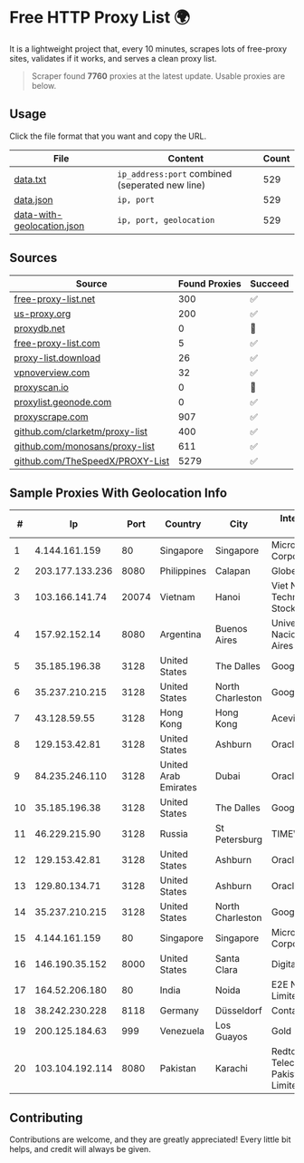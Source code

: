
# Free HTTP Proxy List 🌍

It is a lightweight project that, every 10 minutes, scrapes lots of free-proxy sites, validates if it works, and serves a clean proxy list.


> Scraper found **7760** proxies at the latest update. Usable proxies are below.

## Usage

Click the file format that you want and copy the URL.


|File|Content|Count|
|----|-------|-----|
|[data.txt](https://raw.githubusercontent.com/themiralay/Proxy-List-World/master/data.txt)|`ip_address:port` combined (seperated new line)|529|
|[data.json](https://raw.githubusercontent.com/themiralay/Proxy-List-World/master/data.json)|`ip, port`|529|
|[data-with-geolocation.json](https://raw.githubusercontent.com/themiralay/Proxy-List-World/master/data-with-geolocation.json)|`ip, port, geolocation`|529|

## Sources

|Source|Found Proxies|Succeed|
|------|-------------|-------|
|[free-proxy-list.net](https://free-proxy-list.net)|300|✅|
|[us-proxy.org](https://www.us-proxy.org)|200|✅|
|[proxydb.net](http://proxydb.net)|0|🚫|
|[free-proxy-list.com](https://free-proxy-list.com/?page=&port=&type%5B%5D=http&type%5B%5D=https&up_time=0&search=Search)|5|✅|
|[proxy-list.download](https://www.proxy-list.download/HTTP)|26|✅|
|[vpnoverview.com](https://vpnoverview.com/privacy/anonymous-browsing/free-proxy-servers)|32|✅|
|[proxyscan.io](https://www.proxyscan.io)|0|🚫|
|[proxylist.geonode.com](https://proxylist.geonode.com/api/proxy-list?limit=300&page=1&sort_by=lastChecked&sort_type=desc&protocols=http,https)|0|✅|
|[proxyscrape.com](https://api.proxyscrape.com/v2/?request=displayproxies&protocol=http&timeout=10000&country=all&ssl=all&anonymity=all)|907|✅|
|[github.com/clarketm/proxy-list](https://raw.githubusercontent.com/clarketm/proxy-list/master/proxy-list-raw.txt)|400|✅|
|[github.com/monosans/proxy-list](https://raw.githubusercontent.com/monosans/proxy-list/main/proxies/http.txt)|611|✅|
|[github.com/TheSpeedX/PROXY-List](https://raw.githubusercontent.com/TheSpeedX/PROXY-List/master/http.txt)|5279|✅|


## Sample Proxies With Geolocation Info

|#|Ip|Port|Country|City|Internet Service Provider|
|-|--|----|-------|----|-------------------------|
|1|4.144.161.159|80|Singapore|Singapore|Microsoft Corporation|
|2|203.177.133.236|8080|Philippines|Calapan|Globe Telecom|
|3|103.166.141.74|20074|Vietnam|Hanoi|Viet NAM Cloud Technology Joint Stock Company|
|4|157.92.152.14|8080|Argentina|Buenos Aires|Universidad Nacional de Buenos Aires|
|5|35.185.196.38|3128|United States|The Dalles|Google LLC|
|6|35.237.210.215|3128|United States|North Charleston|Google LLC|
|7|43.128.59.55|3128|Hong Kong|Hong Kong|Aceville Pte.ltd|
|8|129.153.42.81|3128|United States|Ashburn|Oracle Corporation|
|9|84.235.246.110|3128|United Arab Emirates|Dubai|Oracle Corporation|
|10|35.185.196.38|3128|United States|The Dalles|Google LLC|
|11|46.229.215.90|3128|Russia|St Petersburg|TIMEWEB|
|12|129.153.42.81|3128|United States|Ashburn|Oracle Corporation|
|13|129.80.134.71|3128|United States|Ashburn|Oracle Corporation|
|14|35.237.210.215|3128|United States|North Charleston|Google LLC|
|15|4.144.161.159|80|Singapore|Singapore|Microsoft Corporation|
|16|146.190.35.152|8000|United States|Santa Clara|DigitalOcean, LLC|
|17|164.52.206.180|80|India|Noida|E2E Networks Limited|
|18|38.242.230.228|8118|Germany|Düsseldorf|Contabo GmbH|
|19|200.125.184.63|999|Venezuela|Los Guayos|Gold Data USA Inc|
|20|103.104.192.114|8080|Pakistan|Karachi|Redtone Telecommunications Pakistan (Private) Limited|



## Contributing

Contributions are welcome, and they are greatly appreciated! Every
little bit helps, and credit will always be given.

